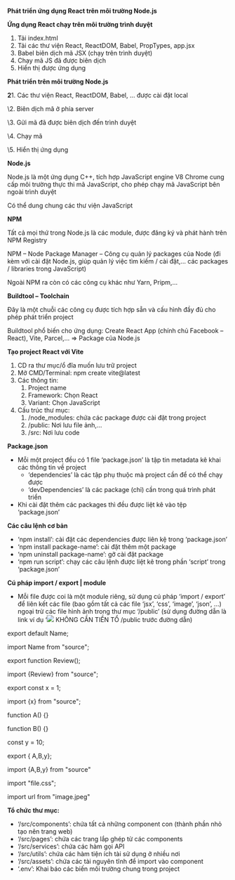 ﻿**Phát triển ứng dụng React trên môi trường Node.js**

**Ứng dụng React chạy trên môi trường trình duyệt**

1. Tải index.html
1. Tải các thư viện React, ReactDOM, Babel, PropTypes, app.jsx
1. Babel biên dịch mã JSX (chạy trên trình duyệt)
1. Chạy mã JS đã được biên dịch
1. Hiển thị được ứng dụng

**Phát triển trên môi trường Node.js**

**2**1. Các thư viện React, ReactDOM, Babel, … được cài đặt local

\2. Biên dịch mã ở phía server

\3. Gửi mã đã được biên dịch đến trình duyệt

\4. Chạy mã

\5. Hiển thị ứng dụng

**Node.js**

Node.js là một ứng dụng C++, tích hợp JavaScript engine V8 Chrome cung cấp môi trường thực thi mã JavaScript, cho phép chạy mã JavaScript bên ngoài trình duyệt

Có thể dung chung các thư viện JavaScript

**NPM**

Tất cả mọi thứ trong Node.js là các module, được đăng ký và phát hành trên NPM Registry

NPM – Node Package Manager – Công cụ quản lý packages của Node (đi kèm với cài đặt Node.js, giúp quản lý việc tìm kiếm / cài đặt,… các packages / libraries trong JavaScript)

Ngoài NPM ra còn có các công cụ khác như Yarn, Pripm,…

**Buildtool – Toolchain**

Đây là một chuỗi các công cụ được tích hợp sẵn và cấu hình đầy đủ cho phép phát triển project

Buildtool phổ biến cho ứng dụng: Create React App (chính chủ Facebook – React), Vite, Parcel,… => Package của Node.js

**Tạo project React với Vite**

1. CD ra thư mục/ổ đĩa muốn lưu trữ project
1. Mở CMD/Terminal: npm create vite@latest
1. Các thông tin:
   1. Project name
   1. Framework: Chọn React
   1. Variant: Chọn JavaScript	
1. Cấu trúc thư mục:
   1. /node\_modules: chứa các package được cài đặt trong project
   1. /public: Nơi lưu file ảnh,…
   1. /src: Nơi lưu code

**Package.json**

- Mỗi một project đều có 1 file ‘package.json’ là tập tin metadata kê khai các thông tin về project
  - ‘dependencies’ là các tập phụ thuộc mà project cần để có thể chạy được
  - ‘devDependencies’ là các package (chỉ) cần trong quá trình phát triển
- Khi cài đặt thêm các packages thì đều được liệt kê vào tệp ‘package.json’

**Các câu lệnh cơ bản**

- ‘npm install’: cài đặt các dependencies được liên kệ trong ‘package.json’
- ‘npm install package-name’: cài đặt thêm một package
- ‘npm uninstall package-name’: gỡ cài đặt package
- ‘npm run script’: chạy các câu lệnh được liệt kê trong phần ‘script’ trong ‘package.json’

**Cú pháp import / export | module**

- Mỗi file được coi là một module riêng, sử dụng cú pháp ‘import / export’ để liên kết các file (bao gồm tất cả các file ‘jsx’, ‘css’, ‘image’, ‘json’, …) ngoại trừ các file hình ảnh trong thư mục ‘/public’ (sử dụng đường dẫn là link ví dụ ‘<img src=”abc.png”/> KHÔNG CẦN TIỀN TỔ /public trước đường dẫn)

export default Name;

import Name from "source";

export function Review();

import {Review} from "source";

export const x = 1;

import {x} from "source";

function A() {}

function B() {}

const y = 10;

export { A,B,y};

import {A,B,y} from "source"

import "file.css";

import url from "image.jpeg"

**Tổ chức thư mục:**

- ‘/src/components’: chứa tất cả những component con (thành phần nhỏ tạo nên trang web)
- ‘/src/pages’: chứa các trang lắp ghép từ các components
- ‘/src/services’: chứa các hàm gọi API
- ‘/src/utils’: chứa các hàm tiện ích tài sử dụng ở nhiều nơi
- ‘/src/assets’: chứa các tài nguyên tĩnh để import vào component
- ‘.env’: Khai báo các biến môi trường chung trong project

